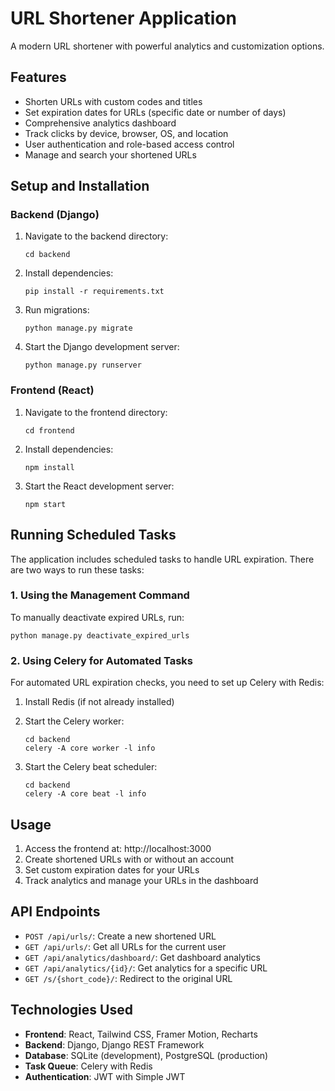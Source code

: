 # URL Shortener Application

A modern URL shortener with powerful analytics and customization options.

## Features

- Shorten URLs with custom codes and titles
- Set expiration dates for URLs (specific date or number of days)
- Comprehensive analytics dashboard
- Track clicks by device, browser, OS, and location
- User authentication and role-based access control
- Manage and search your shortened URLs

## Setup and Installation

### Backend (Django)

1. Navigate to the backend directory:
   ```
   cd backend
   ```

2. Install dependencies:
   ```
   pip install -r requirements.txt
   ```

3. Run migrations:
   ```
   python manage.py migrate
   ```

4. Start the Django development server:
   ```
   python manage.py runserver
   ```

### Frontend (React)

1. Navigate to the frontend directory:
   ```
   cd frontend
   ```

2. Install dependencies:
   ```
   npm install
   ```

3. Start the React development server:
   ```
   npm start
   ```

## Running Scheduled Tasks

The application includes scheduled tasks to handle URL expiration. There are two ways to run these tasks:

### 1. Using the Management Command

To manually deactivate expired URLs, run:

```
python manage.py deactivate_expired_urls
```

### 2. Using Celery for Automated Tasks

For automated URL expiration checks, you need to set up Celery with Redis:

1. Install Redis (if not already installed)

2. Start the Celery worker:
   ```
   cd backend
   celery -A core worker -l info
   ```

3. Start the Celery beat scheduler:
   ```
   cd backend
   celery -A core beat -l info
   ```

## Usage

1. Access the frontend at: http://localhost:3000
2. Create shortened URLs with or without an account
3. Set custom expiration dates for your URLs
4. Track analytics and manage your URLs in the dashboard

## API Endpoints

- `POST /api/urls/`: Create a new shortened URL
- `GET /api/urls/`: Get all URLs for the current user
- `GET /api/analytics/dashboard/`: Get dashboard analytics
- `GET /api/analytics/{id}/`: Get analytics for a specific URL
- `GET /s/{short_code}/`: Redirect to the original URL

## Technologies Used

- **Frontend**: React, Tailwind CSS, Framer Motion, Recharts
- **Backend**: Django, Django REST Framework
- **Database**: SQLite (development), PostgreSQL (production)
- **Task Queue**: Celery with Redis
- **Authentication**: JWT with Simple JWT 